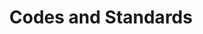 ---
layout: ee
title: Codes and Standards
prev_section: home
next_section: installation
permalink: /ee/security-codes/
---